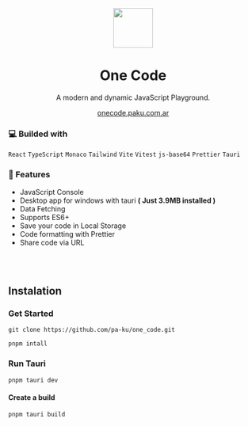 <div align="center">

  <img src= "https://github.com/user-attachments/assets/25f9b280-34fb-47a5-a949-49fc8e59866b" height=80>
<h1> One Code</h1>
</div>

<div align="center">

<p >A modern and dynamic JavaScript Playground.</p>
 <a href="https://onecode.paku.com.ar">onecode.paku.com.ar</a>
</div>

### 💻 Builded with

`React` `TypeScript` `Monaco` `Tailwind` `Vite` `Vitest` `js-base64` `Prettier` `Tauri`

### 🌟 Features

- JavaScript Console
- Desktop app for windows with tauri **( Just 3.9MB installed )**
- Data Fetching
- Supports ES6+
- Save your code in Local Storage
- Code formatting with Prettier
- Share code via URL

<br></br>

## Instalation

### Get Started

```
git clone https://github.com/pa-ku/one_code.git
```

```
pnpm intall
```

### Run Tauri

```
pnpm tauri dev
```
#### Create a build

```
pnpm tauri build
```
 
